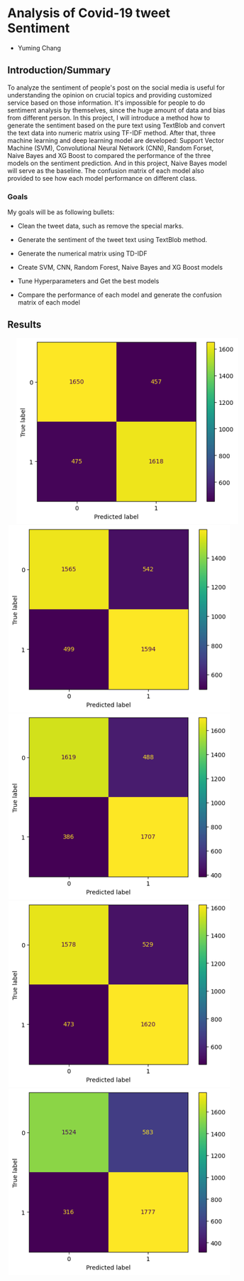 # Analysis of Covid-19 tweet Sentiment
- Yuming Chang


## Introduction/Summary
To analyze the sentiment of people's post on the social media is useful for understanding the opinion on crucial topics and providing customized service based on those information. It's impossible for people to do sentiment analysis by themselves, since the huge amount of data and bias from different person. In this project, I will introduce a method how to generate the sentiment based on the pure text using TextBlob and convert the text data into numeric matrix using TF-IDF method. After that, three machine learning and deep learning model are developed: Support Vector Machine (SVM), Convolutional Neural Network (CNN), Random Forset, Naive Bayes and XG Boost to compared the performance of the three models on the sentiment prediction. And in this project, Naive Bayes model will serve as the baseline. The confusion matrix of each model also provided to see how each model performance on different class.

### Goals
My goals will be as following bullets:

- Clean the tweet data, such as remove the special marks.

- Generate the sentiment of the tweet text using TextBlob method.

- Generate the numerical matrix using TD-IDF

- Create SVM, CNN, Random Forest, Naive Bayes and XG Boost models

- Tune Hyperparameters and Get the best models

- Compare the performance of each model and generate the confusion matrix of each model

## Results

<p align="middle">
  <img src="https://github.com/changyming/8803Project/blob/webpage/CNN123.png?raw=true" width="500" title="Angular" hspace="20"/>
  <img src="https://github.com/changyming/8803Project/blob/webpage/NB.png?raw=true" width="500">
  <img src="https://github.com/changyming/8803Project/blob/webpage/SVM.png?raw=true" width="500">
  <img src="https://github.com/changyming/8803Project/blob/webpage/RF.png?raw=true" width="500">
  <img src="https://github.com/changyming/8803Project/blob/webpage/XG.png?raw=true" width=500>
 </p>


